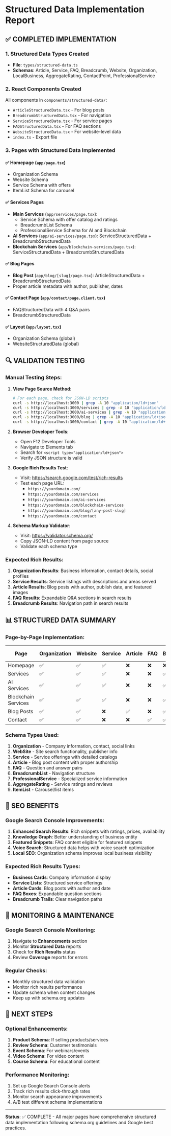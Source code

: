 # Structured Data Implementation Report

## ✅ COMPLETED IMPLEMENTATION

### 1. **Structured Data Types Created**
- **File**: `types/structured-data.ts`
- **Schemas**: Article, Service, FAQ, Breadcrumb, Website, Organization, LocalBusiness, AggregateRating, ContactPoint, ProfessionalService

### 2. **React Components Created**
All components in `components/structured-data/`:
- `ArticleStructuredData.tsx` - For blog posts
- `BreadcrumbStructuredData.tsx` - For navigation
- `ServiceStructuredData.tsx` - For service pages  
- `FAQStructuredData.tsx` - For FAQ sections
- `WebsiteStructuredData.tsx` - For website-level data
- `index.ts` - Export file

### 3. **Pages with Structured Data Implemented**

#### ✅ Homepage (`app/page.tsx`)
- Organization Schema
- Website Schema  
- Service Schema with offers
- ItemList Schema for carousel

#### ✅ Services Pages
- **Main Services** (`app/services/page.tsx`):
  - Service Schema with offer catalog and ratings
  - BreadcrumbList Schema
  - ProfessionalService Schema for AI and Blockchain
- **AI Services** (`app/ai-services/page.tsx`): ServiceStructuredData + BreadcrumbStructuredData
- **Blockchain Services** (`app/blockchain-services/page.tsx`): ServiceStructuredData + BreadcrumbStructuredData

#### ✅ Blog Pages
- **Blog Post** (`app/blog/[slug]/page.tsx`): ArticleStructuredData + BreadcrumbStructuredData
- Proper article metadata with author, publisher, dates

#### ✅ Contact Page (`app/contact/page.client.tsx`)
- FAQStructuredData with 4 Q&A pairs
- BreadcrumbStructuredData

#### ✅ Layout (`app/layout.tsx`)
- Organization Schema (global)
- WebsiteStructuredData (global)

## 🔍 VALIDATION TESTING

### Manual Testing Steps:

1. **View Page Source Method**:
   ```bash
   # For each page, check for JSON-LD scripts
   curl -s http://localhost:3000 | grep -A 10 "application/ld+json"
   curl -s http://localhost:3000/services | grep -A 10 "application/ld+json"
   curl -s http://localhost:3000/ai-services | grep -A 10 "application/ld+json"
   curl -s http://localhost:3000/blog | grep -A 10 "application/ld+json"
   curl -s http://localhost:3000/contact | grep -A 10 "application/ld+json"
   ```

2. **Browser Developer Tools**:
   - Open F12 Developer Tools
   - Navigate to Elements tab
   - Search for `<script type="application/ld+json">`
   - Verify JSON structure is valid

3. **Google Rich Results Test**:
   - Visit: https://search.google.com/test/rich-results
   - Test each page URL:
     - `https://yourdomain.com/`
     - `https://yourdomain.com/services`
     - `https://yourdomain.com/ai-services`
     - `https://yourdomain.com/blockchain-services`
     - `https://yourdomain.com/blog/[any-post-slug]`
     - `https://yourdomain.com/contact`

4. **Schema Markup Validator**:
   - Visit: https://validator.schema.org/
   - Copy JSON-LD content from page source
   - Validate each schema type

### Expected Rich Results:

1. **Organization Results**: Business information, contact details, social profiles
2. **Service Results**: Service listings with descriptions and areas served
3. **Article Results**: Blog posts with author, publish date, and featured images
4. **FAQ Results**: Expandable Q&A sections in search results
5. **Breadcrumb Results**: Navigation path in search results

## 📊 STRUCTURED DATA SUMMARY

### Page-by-Page Implementation:

| Page | Organization | Website | Service | Article | FAQ | Breadcrumb | Professional Service |
|------|-------------|---------|---------|---------|-----|------------|---------------------|
| Homepage | ✅ | ✅ | ✅ | ❌ | ❌ | ❌ | ❌ |
| Services | ✅ | ✅ | ✅ | ❌ | ❌ | ✅ | ✅ |
| AI Services | ✅ | ✅ | ✅ | ❌ | ❌ | ✅ | ❌ |
| Blockchain Services | ✅ | ✅ | ✅ | ❌ | ❌ | ✅ | ❌ |
| Blog Posts | ✅ | ✅ | ❌ | ✅ | ❌ | ✅ | ❌ |
| Contact | ✅ | ✅ | ❌ | ❌ | ✅ | ✅ | ❌ |

### Schema Types Used:
1. **Organization** - Company information, contact, social links
2. **WebSite** - Site search functionality, publisher info
3. **Service** - Service offerings with detailed catalogs
4. **Article** - Blog post content with proper authorship
5. **FAQ** - Question and answer pairs
6. **BreadcrumbList** - Navigation structure
7. **ProfessionalService** - Specialized service information
8. **AggregateRating** - Service ratings and reviews
9. **ItemList** - Carousel/list items

## 🎯 SEO BENEFITS

### Google Search Console Improvements:
1. **Enhanced Search Results**: Rich snippets with ratings, prices, availability
2. **Knowledge Graph**: Better understanding of business entity
3. **Featured Snippets**: FAQ content eligible for featured snippets
4. **Voice Search**: Structured data helps with voice search optimization
5. **Local SEO**: Organization schema improves local business visibility

### Expected Rich Results Types:
- **Business Cards**: Company information display
- **Service Lists**: Structured service offerings
- **Article Cards**: Blog posts with author and date
- **FAQ Boxes**: Expandable question sections
- **Breadcrumb Trails**: Clear navigation paths

## 🔧 MONITORING & MAINTENANCE

### Google Search Console Monitoring:
1. Navigate to **Enhancements** section
2. Monitor **Structured Data** reports
3. Check for **Rich Results** status
4. Review **Coverage** reports for errors

### Regular Checks:
- Monthly structured data validation
- Monitor rich results performance
- Update schema when content changes
- Keep up with schema.org updates

## 🚀 NEXT STEPS

### Optional Enhancements:
1. **Product Schema**: If selling products/services
2. **Review Schema**: Customer testimonials
3. **Event Schema**: For webinars/events
4. **Video Schema**: For video content
5. **Course Schema**: For educational content

### Performance Monitoring:
1. Set up Google Search Console alerts
2. Track rich results click-through rates
3. Monitor search appearance improvements
4. A/B test different schema implementations

---

**Status**: ✅ COMPLETE - All major pages have comprehensive structured data implementation following schema.org guidelines and Google best practices.
